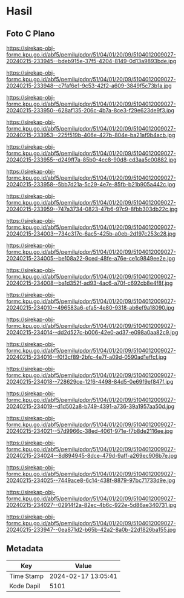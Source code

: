 # Hasil

## Foto C Plano

https://sirekap-obj-formc.kpu.go.id/abf5/pemilu/pdpr/51/04/01/20/09/5104012009027-20240215-233945--bdeb915e-37f5-4204-8149-0d13a9893bde.jpg

https://sirekap-obj-formc.kpu.go.id/abf5/pemilu/pdpr/51/04/01/20/09/5104012009027-20240215-233948--c7faf6e1-9c53-42f2-a609-3849f5c73b1a.jpg

https://sirekap-obj-formc.kpu.go.id/abf5/pemilu/pdpr/51/04/01/20/09/5104012009027-20240215-233950--628af135-206c-4b7a-8ce3-f29e623de9f3.jpg

https://sirekap-obj-formc.kpu.go.id/abf5/pemilu/pdpr/51/04/01/20/09/5104012009027-20240215-233953--225f519b-406e-427b-804e-ba21af9b4acb.jpg

https://sirekap-obj-formc.kpu.go.id/abf5/pemilu/pdpr/51/04/01/20/09/5104012009027-20240215-233955--d249ff7a-85b0-4cc8-90d8-cd3aa5c00882.jpg

https://sirekap-obj-formc.kpu.go.id/abf5/pemilu/pdpr/51/04/01/20/09/5104012009027-20240215-233958--5bb7d21a-5c29-4e7e-85fb-b21b905a442c.jpg

https://sirekap-obj-formc.kpu.go.id/abf5/pemilu/pdpr/51/04/01/20/09/5104012009027-20240215-233959--747a3734-0823-47b6-97c9-8fbb303db22c.jpg

https://sirekap-obj-formc.kpu.go.id/abf5/pemilu/pdpr/51/04/01/20/09/5104012009027-20240215-234003--734c317c-6ac5-425b-a0eb-2d197c253c28.jpg

https://sirekap-obj-formc.kpu.go.id/abf5/pemilu/pdpr/51/04/01/20/09/5104012009027-20240215-234005--be108a22-9ced-48fe-a76e-ce1c9849ee2e.jpg

https://sirekap-obj-formc.kpu.go.id/abf5/pemilu/pdpr/51/04/01/20/09/5104012009027-20240215-234008--ba1d352f-ad93-4ac6-a70f-c692cb8e4f8f.jpg

https://sirekap-obj-formc.kpu.go.id/abf5/pemilu/pdpr/51/04/01/20/09/5104012009027-20240215-234010--496583a6-efa5-4e80-9318-ab6ef9a18090.jpg

https://sirekap-obj-formc.kpu.go.id/abf5/pemilu/pdpr/51/04/01/20/09/5104012009027-20240215-234014--dd2d527c-b006-42e0-ad37-e098a0aa82c9.jpg

https://sirekap-obj-formc.kpu.go.id/abf5/pemilu/pdpr/51/04/01/20/09/5104012009027-20240215-234016--f0f3cf89-2bfc-4e7f-a09d-0590ad1effcf.jpg

https://sirekap-obj-formc.kpu.go.id/abf5/pemilu/pdpr/51/04/01/20/09/5104012009027-20240215-234018--728629ce-12f6-4498-84d5-0e69f9ef847f.jpg

https://sirekap-obj-formc.kpu.go.id/abf5/pemilu/pdpr/51/04/01/20/09/5104012009027-20240215-234019--d1d502a8-b749-4391-a736-39a1957aa50d.jpg

https://sirekap-obj-formc.kpu.go.id/abf5/pemilu/pdpr/51/04/01/20/09/5104012009027-20240215-234021--57d9966c-38ed-4061-971e-f7b8de2116ee.jpg

https://sirekap-obj-formc.kpu.go.id/abf5/pemilu/pdpr/51/04/01/20/09/5104012009027-20240215-234024--8d894945-8dce-479d-9aff-a269ec906b7e.jpg

https://sirekap-obj-formc.kpu.go.id/abf5/pemilu/pdpr/51/04/01/20/09/5104012009027-20240215-234025--7449ace8-6c14-438f-8879-97bc71733d9e.jpg

https://sirekap-obj-formc.kpu.go.id/abf5/pemilu/pdpr/51/04/01/20/09/5104012009027-20240215-234027--02914f2a-82ec-4b6c-922e-5d86ae340731.jpg

https://sirekap-obj-formc.kpu.go.id/abf5/pemilu/pdpr/51/04/01/20/09/5104012009027-20240215-233947--0ea871d2-b65b-42a2-8a0b-22d1826ba155.jpg


## Metadata

| Key        | Value               |
| ---------- | ------------------- |
| Time Stamp | 2024-02-17 13:05:41 |
| Kode Dapil | 5101                |



